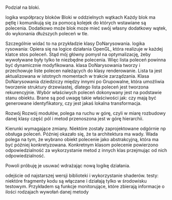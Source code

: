 Podział na bloki.
 
logika współpracy bloków
Bloki w oddzielnych wątkach
Każdy blok ma pętlę i komunikują się za pomocą kolejek do których wstawiane są polecenia.
Dodatkowo może blok moze mieć swój własny dodatkowy wątek, do wykonania dłuższych poleceń w tle.

Szczególnie widać to na przykładzie klasy DoNarysowania.
logika rysowania:
Opiera się na logice działania OpenGL, która realizuje w każdej klatce stos poleceń. 
Stąd mój główny pomysł na optymalizację, żeby wywoływane były tylko te niezbędne polecenia.
Więc lista poleceń powinna być dynamicznie modyfikowana.
klasa DoNarysowania tworzy i przechowuje liste polecen należących do klasy renderowanie. 
Lista ta jest aktualizowana w istotnych momentach w trakcie zarządzania.
Klasa DoNarysowania dziedziczy między innymi po Grupowalne, która umożliwia tworzenie struktury drzewiastej, dlatego lista poleceń jest tworzona rekurencyjnie.
Wybór właściwych poleceń dokonywany jest na podstawie stanu obiektu.
Brane są pod uwagę takie właściwości jak:
czy mają być generowane identyfikatory, czy jest jakaś lokalna transformacja. 

Rozwój 
Rozwój modułów, polega na ruchu w górę, czyli w miarę rozbudowy danej klasy część pól i metod przenoszona jest w górę hierarchii.

Kierunki wymagające zmiany.
Niektóre zostały zaprojektowane odgórnie np obsługa poleceń. Później okazało się, że ta architektura ma wady. 
Wada polega na tym, że wybrano obiekt polecenie jako abstrakcyjną, która ma być później konkretyzowana.
Konkretnym klasom polecenie powierzono odpowiedzialność za wykorzystanie metod z innych klas przejmując od nich odpowiedzialność. 

Powoli próbuję je usuwać wdrażając nową logikę działania.

odejście od najstarszej wersji biblioteki i wykorzystanie shaderów.
testy:
niektóre fragmenty kodu są włączane i działają tylko w środowisku testowym.
Przykładem są funkcje monitorujące, które zbierają informacje o ilości rodzajach wywołań danej metody
